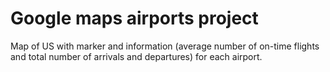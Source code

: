 # Google maps airports project

Map of US with marker and information (average number of on-time flights and total number of arrivals and departures) for each airport.
